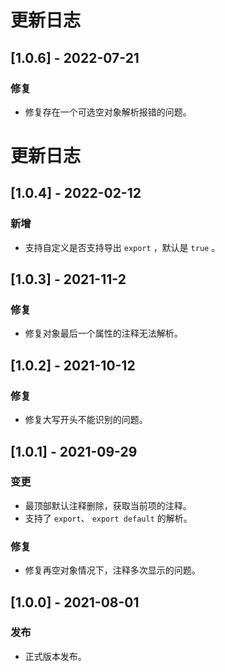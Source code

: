 # 更新日志

## [1.0.6] - 2022-07-21

### 修复

* 修复存在一个可选空对象解析报错的问题。

# 更新日志

## [1.0.4] - 2022-02-12

### 新增

* 支持自定义是否支持导出 `export` ，默认是 `true` 。

## [1.0.3] - 2021-11-2

### 修复

* 修复对象最后一个属性的注释无法解析。

## [1.0.2] - 2021-10-12

### 修复

* 修复大写开头不能识别的问题。

## [1.0.1] - 2021-09-29

### 变更

* 最顶部默认注释删除，获取当前项的注释。
* 支持了 `export`、 `export default` 的解析。

### 修复

* 修复再空对象情况下，注释多次显示的问题。

## [1.0.0] - 2021-08-01

### 发布

* 正式版本发布。
